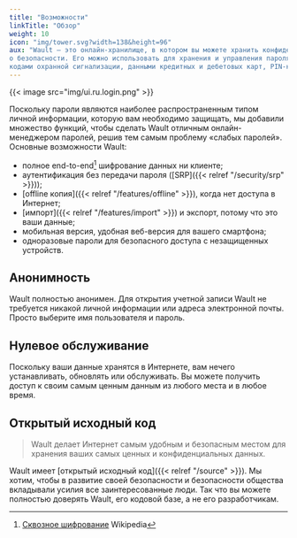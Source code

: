```yaml
---
title: "Возможности"
linkTitle: "Обзор"
weight: 10
icon: "img/tower.svg?width=138&height=96"
aux: "Wault — это онлайн-хранилище, в котором вы можете хранить конфиденциальные данные, не беспокоясь 
о безопасности. Его можно использовать для хранения и управления паролями, личными заметками, 
кодами охранной сигнализации, данными кредитных и дебетовых карт, PIN-кодами и программными ключами."
---
```


{{< image src="img/ui.ru.login.png" >}}

Поскольку пароли являются наиболее распространенным типом личной информации, которую вам необходимо защищать, 
мы добавили множество функций, чтобы сделать Wault отличным онлайн-менеджером паролей, решив тем самым проблему 
«слабых паролей». Основные возможности Wault:

- полное end-to-end[^1] шифрование данных ни клиенте;
- аутентификация без передачи пароля ([SRP]({{< relref "/security/srp" >}}));
- [offline копия]({{< relref "/features/offline" >}}), когда нет доступа в Интернет;
- [импорт]({{< relref "/features/import" >}}) и экспорт, потому что это ваши данные;
- мобильная версия, удобная веб-версия для вашего смартфона;
- одноразовые пароли для безопасного доступа с незащищенных устройств.

## Анонимность
Wault полностью анонимен. Для открытия учетной записи Wault не требуется никакой личной информации или 
адреса электронной почты. Просто выберите имя пользователя и пароль.

## Нулевое обслуживание
Поскольку ваши данные хранятся в Интернете, вам нечего устанавливать, обновлять или обслуживать. 
Вы можете получить доступ к своим самым ценным данным из любого места и в любое время.

## Открытый исходный код
> Wault делает Интернет самым удобным и безопасным местом для хранения ваших самых ценных
> и конфиденциальных данных.

Wault имеет [открытый исходный код]({{< relref "/source" >}}). Мы хотим, чтобы в развитие своей безопасности и 
безопасности общества вкладывали усилия все заинтересованные люди. Так что вы можете полностью доверять 
Wault, его кодовой базе, а не его разработчикам.

[^1]: [Сквозное шифрование](https://ru.wikipedia.org/wiki/Сквозное_шифрование) Wikipedia
